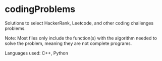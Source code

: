 # codingProblems

Solutions to select HackerRank, Leetcode, and other coding challenges problems.

Note: Most files only include the function(s) with the algorithm needed to solve the problem, meaning they are not complete programs.

Languages used: C++, Python
